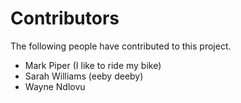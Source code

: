 # Contributors

The following people have contributed to this project.

* Mark Piper (I like to ride my bike)
* Sarah Williams (eeby deeby)
* Wayne Ndlovu
